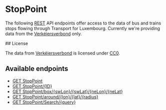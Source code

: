 # StopPoint
The following [REST](https://en.wikipedia.org/wiki/Representational_state_transfer) API endpoints offer access to the data of bus and trains stops flowing through Transport for Luxembourg.
Currently we're providing data from the [Verkéiersverbond](https://data.public.lu/en/organizations/mobiliteitszentral/) only.

## License

The data from [Verkéiersverbond](https://data.public.lu/en/organizations/mobiliteitszentral/) is licensed under [CC0](https://creativecommons.org/publicdomain/zero/1.0/).

## Available endpoints

- [GET StopPoint](/RESTAPIs/StopPoint/index.md)
- [GET StopPoint/{ID}](/RESTAPIs/StopPoint/id.md)
- [GET StopPoint/box/{swLon}/{swLat}/{neLon}/{neLat}](/RESTAPIs/StopPoint/box.md)
- [GET StopPoint/around/{lon}/{lat}/{radius}](/RESTAPIs/StopPoint/around.md)
- [GET StopPoint/Search/{query}](/RESTAPIs/StopPoint/search.md)
